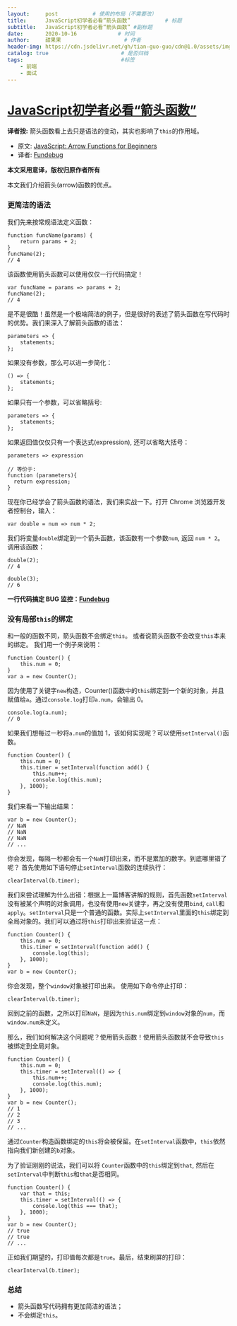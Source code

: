 ```yaml
---
layout:     post           # 使用的布局（不需要改）
title:      JavaScript初学者必看“箭头函数”           # 标题 
subtitle:   JavaScript初学者必看“箭头函数” #副标题
date:       2020-10-16             # 时间
author:     甜果果                    # 作者
header-img: https://cdn.jsdelivr.net/gh/tian-guo-guo/cdn@1.0/assets/img/home-bg-art.jpg    #背景图片
catalog: true                       # 是否归档
tags:                               #标签
    - 前端
    - 面试
---
```


# [JavaScript初学者必看“箭头函数”](https://blog.fundebug.com/2017/05/25/arrow-function-for-beginner/)

**译者按:** 箭头函数看上去只是语法的变动，其实也影响了`this`的作用域。



-   原文: [JavaScript: Arrow Functions for Beginners](https://hackernoon.com/javascript-arrow-functions-for-beginners-926947fc0cdc)
-   译者: [Fundebug](https://www.fundebug.com/)

**本文采用意译，版权归原作者所有**

本文我们介绍箭头(arrow)函数的优点。

### 更简洁的语法

我们先来按常规语法定义函数：

```
function funcName(params) {
    return params + 2;
}
funcName(2);
// 4
```

该函数使用箭头函数可以使用仅仅一行代码搞定！

```
var funcName = params => params + 2;
funcName(2);
// 4
```

是不是很酷！虽然是一个极端简洁的例子，但是很好的表述了箭头函数在写代码时的优势。我们来深入了解箭头函数的语法：

```
parameters => {
    statements;
};
```

如果没有参数，那么可以进一步简化：

```
() => {
    statements;
};
```

如果只有一个参数，可以省略括号:

```
parameters => {
    statements;
};
```

如果返回值仅仅只有一个表达式(expression), 还可以省略大括号：

```
parameters => expression

// 等价于:
function (parameters){
  return expression;
}
```

现在你已经学会了箭头函数的语法，我们来实战一下。打开 Chrome 浏览器开发者控制台，输入：

```
var double = num => num * 2;
```

我们将变量`double`绑定到一个箭头函数，该函数有一个参数`num`, 返回 `num * 2`。 调用该函数：

```
double(2);
// 4

double(3);
// 6
```

**一行代码搞定 BUG 监控：[Fundebug](https://www.fundebug.com/)**

### 没有局部`this`的绑定

和一般的函数不同，箭头函数不会绑定`this`。 或者说箭头函数不会改变`this`本来的绑定。
我们用一个例子来说明：

```
function Counter() {
    this.num = 0;
}
var a = new Counter();
```

因为使用了关键字`new`构造，Counter()函数中的`this`绑定到一个新的对象，并且赋值给`a`。通过`console.log`打印`a.num`，会输出 0。

```
console.log(a.num);
// 0
```

如果我们想每过一秒将`a.num`的值加 1，该如何实现呢？可以使用`setInterval()`函数。

```
function Counter() {
    this.num = 0;
    this.timer = setInterval(function add() {
        this.num++;
        console.log(this.num);
    }, 1000);
}
```

我们来看一下输出结果：

```
var b = new Counter();
// NaN
// NaN
// NaN
// ...
```

你会发现，每隔一秒都会有一个`NaN`打印出来，而不是累加的数字。到底哪里错了呢？
首先使用如下语句停止`setInterval`函数的连续执行：

```
clearInterval(b.timer);
```

我们来尝试理解为什么出错：根据上一篇博客讲解的规则，首先函数`setInterval`没有被某个声明的对象调用，也没有使用`new`关键字，再之没有使用`bind`, `call`和`apply`。`setInterval`只是一个普通的函数。实际上`setInterval`里面的`this`绑定到全局对象的。我们可以通过将`this`打印出来验证这一点：

```
function Counter() {
    this.num = 0;
    this.timer = setInterval(function add() {
        console.log(this);
    }, 1000);
}
var b = new Counter();
```

你会发现，整个`window`对象被打印出来。 使用如下命令停止打印：

```
clearInterval(b.timer);
```

回到之前的函数，之所以打印`NaN`，是因为`this.num`绑定到`window`对象的`num`，而`window.num`未定义。

那么，我们如何解决这个问题呢？使用箭头函数！使用箭头函数就不会导致`this`被绑定到全局对象。

```
function Counter() {
    this.num = 0;
    this.timer = setInterval(() => {
        this.num++;
        console.log(this.num);
    }, 1000);
}
var b = new Counter();
// 1
// 2
// 3
// ...
```

通过`Counter`构造函数绑定的`this`将会被保留。在`setInterval`函数中，`this`依然指向我们新创建的`b`对象。

为了验证刚刚的说法，我们可以将 `Counter`函数中的`this`绑定到`that`, 然后在`setInterval`中判断`this`和`that`是否相同。

```
function Counter() {
    var that = this;
    this.timer = setInterval(() => {
        console.log(this === that);
    }, 1000);
}
var b = new Counter();
// true
// true
// ...
```

正如我们期望的，打印值每次都是`true`。最后，结束刷屏的打印：

```
clearInterval(b.timer);
```

### 总结

-   箭头函数写代码拥有更加简洁的语法；
-   不会绑定`this`。